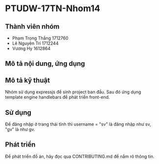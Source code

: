 # PTUDW-17TN-Nhom14

## Thành viên nhóm

- Phạm Trọng Thắng 1712760
- Lê Nguyên Trí 1712244
- Vương Hy 1612864

## Mô tả nội dung, ứng dụng

## Mô tả kỹ thuật

Nhóm sử dụng expressjs để sinh project ban đầu. Sau đó ứng dụng template engine handlebars để phát triển front-end.

## Sử dụng

Để đăng nhập ở trang thái tĩnh thì username = "sv" là đăng nhập như sv, "gv" là như gv.

## Phát triển

Để phát triển đồ án, hãy đọc qua CONTRIBUTING.md để nắm rõ thông tin.
